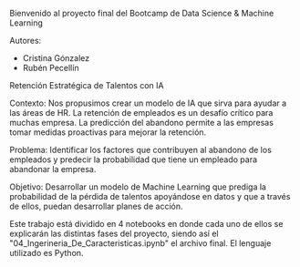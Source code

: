 Bienvenido al proyecto final del Bootcamp de Data Science & Machine Learning

Autores:
- Cristina Gónzalez
- Rubén Pecellín
  
Retención Estratégica de Talentos con IA

Contexto:
Nos propusimos crear un modelo de IA que sirva para ayudar a las áreas de HR.
La retención de empleados es un desafío crítico para muchas empresa. La predicción del abandono permite a las empresas tomar medidas proactivas para mejorar la retención.

Problema:
Identificar los factores que contribuyen al abandono de los empleados y predecir la probabilidad que tiene un empleado para abandonar la empresa.

Objetivo:
Desarrollar un modelo de Machine Learning que prediga la probabilidad de la pérdida de talentos apoyándose en datos y que a través de ellos, puedan desarrollar planes de acción.






Este trabajo está dividido en 4 notebooks en donde cada uno de ellos se explicarán las distintas fases del proyecto, siendo así el "04_Ingerineria_De_Caracteristicas.ipynb" el archivo final.
El lenguaje utilizado es Python.
